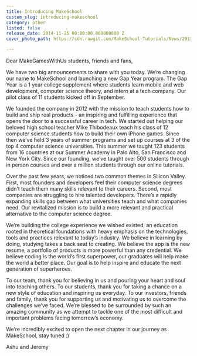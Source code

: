 ```yaml
---
title: Introducing MakeSchool
custom_slug: introducing-makeschool
category: other
listed: false
release_date: 2014-11-25 00:00:00.000000000 Z
cover_photo_path: https://cdn.rawgit.com/MakeSchool-Tutorials/News/2913570e803da24f0a4fa606bfc69e224474377e/70923cab-38a3-4c1c-a6c7-6308702b340e/cover_photo.jpeg

---
```

Dear MakeGamesWithUs students, friends and fans,

We have two big announcements to share with you today. We’re changing our name to MakeSchool and launching a new Gap Year program. The Gap Year is a 1 year college supplement where students learn mobile and web development, computer science theory, and intern at a tech company. Our pilot class of 11 students kicked off in September.

We founded the company in 2012 with the mission to teach students how to build and ship real products - an inspiring and fulfilling experience that opens the door to a successful career in tech. We started out helping our beloved high school teacher Mike Thibodeaux teach his class of 12 computer science students how to build their own iPhone games. Since then we’ve held 3 years of summer programs and set up courses at 3 of the top 4 computer science universities. This summer we taught 123 students from 16 countries at our Summer Academy in Palo Alto, San Francisco and New York City. Since our founding, we’ve taught over 500 students through in person courses and over a million students through our online tutorials.

Over the past few years, we noticed two common themes in Silicon Valley. First, most founders and developers feel their computer science degrees didn’t teach them many skills relevant to their careers. Second, most companies are struggling to hire talented developers. There’s a rapidly expanding skills gap between what universities teach and what companies need. Our revitalized mission is to build a more relevant and practical alternative to the computer science degree.

We’re building the college experience we wished existed, an education rooted in theoretical foundations with heavy emphasis on the technologies, tools and practices relevant to today’s industry. We believe in learning by doing, studying takes a back seat to creating. We believe the app is the new resume, a portfolio of products is more powerful than any credential. We believe coding is the world’s first superpower, our graduates will help make the world a better place. Our goal is to help inspire and educate the next generation of superheroes.

To our team, thank you for believing in us and pouring your heart and soul into teaching others. To our students, thank you for taking a chance on a new style of education and inspiring us everyday. To our investors, friends and family, thank you for supporting us and motivating us to overcome the challenges we’ve faced. We’re blessed to be surrounded by such an amazing community as we attempt to tackle one of the most difficult and important problems facing tomorrow’s economy.

We’re incredibly excited to open the next chapter in our journey as MakeSchool, stay tuned :)

Ashu and Jeremy